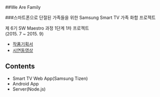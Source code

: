 ##We Are Family

###스마트폰으로 단절된 가족들을 위한 Samsung Smart TV 가족 화합 프로젝트

제 6기 SW Maestro 과정 1단계 1차 프로젝트  
(2015. 7 ~ 2015. 9)  

- [작품기획서](https://drive.google.com/file/d/0Bxvld5ECNqkYTjFES0FnREFPT2c/view?usp=sharing)
- [시연동영상](https://drive.google.com/file/d/0Bxvld5ECNqkYOFR4MkpnNTVqbFk/view?usp=sharing)

## Contents

- Smart TV Web App(Samsung Tizen)
- Android App
- Server(Node.js)



